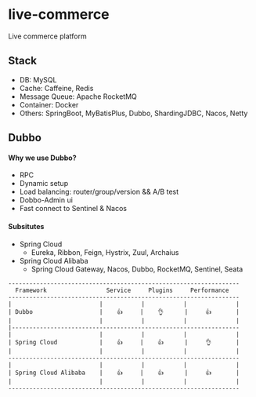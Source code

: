 # live-commerce

Live commerce platform

## Stack

- DB: MySQL
- Cache: Caffeine, Redis
- Message Queue: Apache RocketMQ
- Container: Docker
- Others: SpringBoot, MyBatisPlus, Dubbo, ShardingJDBC, Nacos, Netty

## Dubbo

#### Why we use Dubbo?

- RPC
- Dynamic setup
- Load balancing: router/group/version && A/B test
- Dobbo-Admin ui
- Fast connect to Sentinel & Nacos

#### Subsitutes

- Spring Cloud
  - Eureka, Ribbon, Feign, Hystrix, Zuul, Archaius
- Spring Cloud Alibaba
  - Spring Cloud Gateway, Nacos, Dubbo, RocketMQ, Sentinel, Seata

```
------------------------------------------------------------------
  Framework                 Service     Plugins     Performance
------------------------------------------------------------------
|                         |           |           |              |
| Dubbo                   |    👍     |    👌      |     👍       |
|                         |           |           |              |
|-----------------------------------------------------------------
|                         |           |           |              |
| Spring Cloud            |    👍     |    👍      |     👌       |
|                         |           |           |              |
------------------------------------------------------------------
|                         |           |           |              |
| Spring Cloud Alibaba    |    👍     |    👍      |     👍       |
|                         |           |           |              |
------------------------------------------------------------------
```

